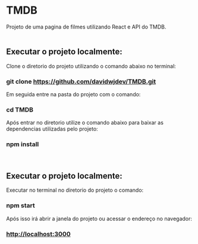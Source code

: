# TMDB
Projeto de uma pagina de filmes utilizando React e API do TMDB.
<br/>
<br/>


## Executar o projeto localmente:

Clone o diretorio do projeto utilizando o comando abaixo no terminal:
### git clone https://github.com/davidwjdev/TMDB.git

Em seguida entre na pasta do projeto com o comando:
### cd TMDB 

Após entrar no diretorio utilize o comando abaixo para baixar as dependencias utilizadas pelo projeto:
### npm install
<br/>


## Executar o projeto localmente:

Executar no terminal no diretorio do projeto o comando:
### npm start

Após isso irá abrir a janela do projeto ou acessar o endereço no navegador:
### [http://localhost:3000](http://localhost:3000)

